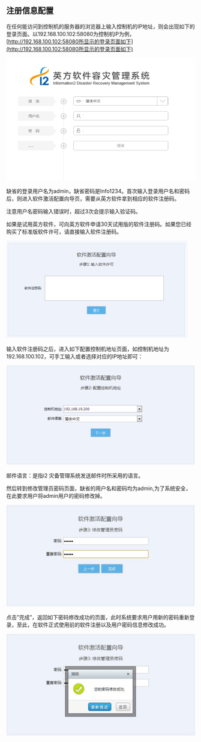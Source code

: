 ## 注册信息配置

在任何能访问到控制机的服务器的浏览器上输入控制机的IP地址，则会出现如下的登录页面。以192.168.100.102:58080为控制机IP为例，[http://192.168.100.102:58080所显示的登录页面如下](http://192.168.100.102:58080所显示的登录页面如下)

![](/assets/V6.115568.png)

缺省的登录用户名为admin，缺省密码是Info1234。首次输入登录用户名和密码后，则进入软件激活配置向导页，需要从英方软件拿到相应的软件注册码。

注意用户名密码输入错误时，超过3次会提示输入验证码。

如果是试用英方软件，可向英方软件申请30天试用版的软件注册码。如果您已经购买了标准版软件许可，请直接输入软件注册码。

![](/assets/V6.015177.png)

输入软件注册码之后，进入如下配置控制机地址页面，如控制机地址为192.168.100.102，可手工输入或者选择对应的IP地址即可：

![](/assets/V6.015247.png)

邮件语言：是指i2 灾备管理系统发送邮件时所采用的语言。

然后转到修改管理员密码页面，缺省的用户名和密码均为admin,为了系统安全，在此要求用户将admin用户的密码修改掉。

![](/assets/V6.015338.png)

点击”完成”，返回如下密码修改成功的页面，此时系统要求用户用新的密码重新登录，至此，在软件正式使用前的软件注册以及用户密码信息修改成功。

![](/assets/V6.015409.png)

